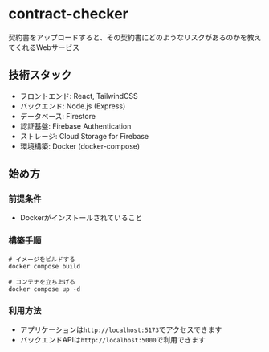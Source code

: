 # contract-checker

契約書をアップロードすると、その契約書にどのようなリスクがあるのかを教えてくれるWebサービス

## 技術スタック
- フロントエンド: React, TailwindCSS
- バックエンド: Node.js (Express)
- データベース: Firestore
- 認証基盤: Firebase Authentication
- ストレージ: Cloud Storage for Firebase
- 環境構築: Docker (docker-compose)

## 始め方
### 前提条件
- Dockerがインストールされていること

### 構築手順
```
# イメージをビルドする
docker compose build

# コンテナを立ち上げる
docker compose up -d
```

### 利用方法
- アプリケーションは`http://localhost:5173`でアクセスできます
- バックエンドAPIは`http://localhost:5000`で利用できます
